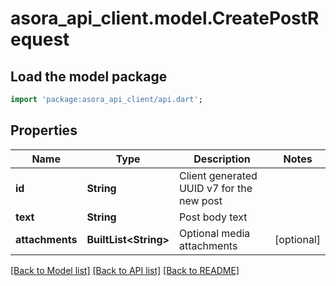 # asora_api_client.model.CreatePostRequest

## Load the model package
```dart
import 'package:asora_api_client/api.dart';
```

## Properties
Name | Type | Description | Notes
------------ | ------------- | ------------- | -------------
**id** | **String** | Client generated UUID v7 for the new post | 
**text** | **String** | Post body text | 
**attachments** | **BuiltList&lt;String&gt;** | Optional media attachments | [optional] 

[[Back to Model list]](../README.md#documentation-for-models) [[Back to API list]](../README.md#documentation-for-api-endpoints) [[Back to README]](../README.md)


